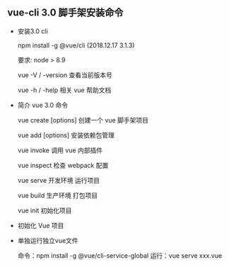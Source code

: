 ## vue-cli 3.0 脚手架安装命令

* 安装3.0 cli

    npm install -g @vue/cli (2018.12.17 3.1.3)
    
    要求: node > 8.9

    vue -V / -version  查看当前版本号

    vue -h / -help 相关 vue 帮助文档

* 简介 vue 3.0 命令

    vue create [options] <app-name>  创建一个 vue 脚手架项目

    vue add [options] 安装依赖包管理

    vue invoke 调用 vue 内部插件

    vue inspect 检查 webpack 配置

    vue serve 开发环境 运行项目

    vue build 生产环境 打包项目

    vue init 初始化项目

* 初始化 Vue 项目


* 单独运行独立vue文件

    命令：npm install -g @vue/cli-service-global
    运行：vue serve xxx.vue